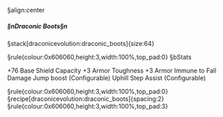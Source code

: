 §align:center
##### §nDraconic Boots§n

§stack[draconicevolution:draconic_boots]{size:64}

§rule{colour:0x606060,height:3,width:100%,top_pad:0}
§bStats

+76 Base Shield Capacity
+3 Armor Toughness
+3 Armor
Immune to Fall Damage
Jump boost (Configurable)
Uphill Step Assist (Configurable)

§rule{colour:0x606060,height:3,width:100%,top_pad:0}
§recipe[draconicevolution:draconic_boots]{spacing:2}
§rule{colour:0x606060,height:3,width:100%,top_pad:3}